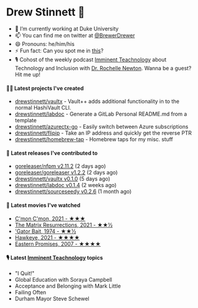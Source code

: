 
# Drew Stinnett 👋

- 🔭 I’m currently working at Duke University
- 📫 You can find me on twitter at [@BrewerDrewer](https://twitter.com/BrewerDrewer)
- 😄 Pronouns: he/him/his
- ⚡ Fun fact: Can you spot me in [this](https://www.youtube.com/watch?v=oL9WnB0qHBA)?
- 🎙 Cohost of the weekly podcast [Imminent Teachnology](https://podcast.imminentteachnology.com/) about Technology and Inclusion with [Dr. Rochelle Newton](https://www.linkedin.com/in/drrochellenewton/). Wanna be a guest? Hit me up!

#### 👨‍💻 Latest projects I've created
- [drewstinnett/vaultx](https://github.com/drewstinnett/vaultx) - Vault&#43;&#43; adds additional functionality in to the normal HashiVault CLI.
- [drewstinnett/labdoc](https://github.com/drewstinnett/labdoc) - Generate a GitLab Personal README.md from a template
- [drewstinnett/azurectx-go](https://github.com/drewstinnett/azurectx-go) - Easily switch between Azure subscriptions
- [drewstinnett/flipip](https://github.com/drewstinnett/flipip) - Take an IP address and quickly get the reverse PTR
- [drewstinnett/homebrew-tap](https://github.com/drewstinnett/homebrew-tap) - Homebrew taps for my misc. stuff

#### 🚀 Latest releases I've contributed to
- [goreleaser/nfpm v2.11.2](https://github.com/goreleaser/nfpm/releases/tag/v2.11.2) (2 days ago)
- [goreleaser/goreleaser v1.2.2](https://github.com/goreleaser/goreleaser/releases/tag/v1.2.2) (2 days ago)
- [drewstinnett/vaultx v0.1.0](https://github.com/drewstinnett/vaultx/releases/tag/v0.1.0) (5 days ago)
- [drewstinnett/labdoc v0.1.4](https://github.com/drewstinnett/labdoc/releases/tag/v0.1.4) (2 weeks ago)
- [drewstinnett/sourceseedy v0.2.6](https://github.com/drewstinnett/sourceseedy/releases/tag/v0.2.6) (1 month ago)

#### 🍿 Latest movies I've watched
- [C&#39;mon C&#39;mon, 2021 - ★★★](https://letterboxd.com/mondodrew/film/cmon-cmon/)
- [The Matrix Resurrections, 2021 - ★★½](https://letterboxd.com/mondodrew/film/the-matrix-resurrections/)
- [&#39;Gator Bait, 1974 - ★★½](https://letterboxd.com/mondodrew/film/gator-bait/)
- [Hawkeye, 2021 - ★★★★](https://letterboxd.com/mondodrew/film/hawkeye-2021/)
- [Eastern Promises, 2007 - ★★★★](https://letterboxd.com/mondodrew/film/eastern-promises/)

#### 🎙 Latest [Imminent Teachnology](https://podcast.imminentteachnology.com/) topics
- &#34;I Quit!&#34;
- Global Education with Soraya Campbell
- Acceptance and Belonging with Mark Little
- Failing Often
- Durham Mayor Steve Schewel